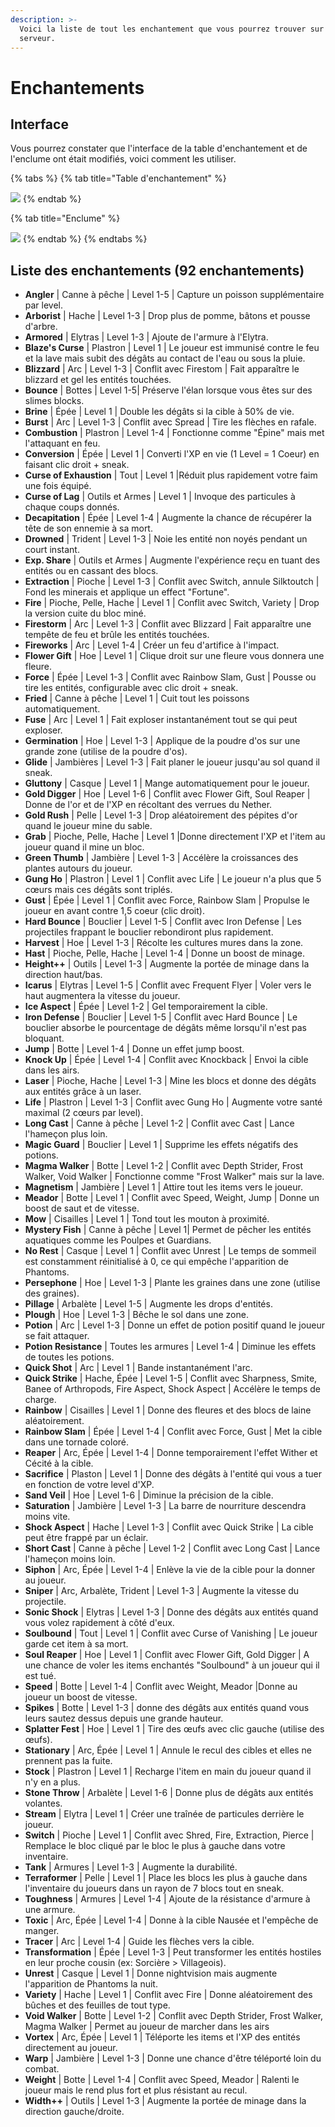 ```yaml
---
description: >-
  Voici la liste de tout les enchantement que vous pourrez trouver sur notre
  serveur.
---
```


# Enchantements

## **Interface**

Vous pourrez constater que l'interface de la table d'enchantement et de l'enclume ont était modifiés, voici comment les utiliser.

{% tabs %}
{% tab title="Table d\'enchantement" %}


![](https://zupimages.net/up/19/33/shzl.png)
{% endtab %}

{% tab title="Enclume" %}


![](https://zupimages.net/up/19/33/m60l.png)
{% endtab %}
{% endtabs %}

## **Liste des enchantements** \(92 enchantements\)

* **Angler** \| Canne à pêche \| Level 1-5 \| Capture un poisson supplémentaire par level.
* **Arborist** \| Hache \| Level 1-3 \| Drop plus de pomme, bâtons et pousse d'arbre.
* **Armored** \| Elytras \| Level 1-3 \| Ajoute de l'armure à l'Elytra.
* **Blaze's Curse** \| Plastron \| Level 1 \| Le joueur est immunisé contre le feu et la lave mais subit des dégâts au contact de l'eau ou sous la pluie.
* **Blizzard** \| Arc \| Level 1-3 \| Conflit avec Firestom \| Fait apparaître le blizzard et gel les entités touchées.
* **Bounce** \| Bottes \| Level 1-5\| Préserve l'élan lorsque vous êtes sur des slimes blocks.
* **Brine** \| Épée \| Level 1 \| Double les dégâts si la cible à 50% de vie.
* **Burst** \| Arc \| Level 1-3 \| Conflit avec Spread \| Tire les flèches en rafale.
* **Combustion** \| Plastron \| Level 1-4 \| Fonctionne comme "Épine" mais met l'attaquant en feu.
* **Conversion** \| Épée \| Level 1 \| Converti l'XP en vie \(1 Level = 1 Coeur\) en faisant clic droit + sneak.
* **Curse of Exhaustion** \| Tout \| Level 1 \|Réduit plus rapidement votre faim une fois équipé.
* **Curse of Lag** \| Outils et Armes \| Level 1 \| Invoque des particules à chaque coups donnés.
* **Decapitation** \| Épée \| Level 1-4 \| Augmente la chance de récupérer la tête de son ennemie à sa mort.
* **Drowned** \| Trident \| Level 1-3 \| Noie les entité non noyés pendant un court instant.
* **Exp. Share** \| Outils et Armes \| Augmente l'expérience reçu en tuant des entités ou en cassant des blocs.
* **Extraction** \| Pioche \| Level 1-3 \| Conflit avec Switch, annule Silktoutch \| Fond les minerais et applique un effect "Fortune".
* **Fire** \| Pioche, Pelle, Hache \| Level 1 \| Conflit avec Switch, Variety \| Drop la version cuite du bloc miné.
* **Firestorm** \| Arc \| Level 1-3 \| Conflit avec Blizzard \| Fait apparaître une tempête de feu et brûle les entités touchées.
* **Fireworks** \| Arc \| Level 1-4 \| Créer un feu d'artifice à l'impact.
* **Flower Gift** \| Hoe \| Level 1 \| Clique droit sur une fleure vous donnera une fleure.
* **Force** \| Épée \| Level 1-3 \| Conflit avec Rainbow Slam, Gust \| Pousse ou tire les entités, configurable avec clic droit + sneak.
* **Fried** \| Canne à pêche \| Level 1 \| Cuit tout les poissons automatiquement.
* **Fuse** \| Arc \| Level 1 \| Fait exploser instantanément tout se qui peut exploser.
* **Germination** \| Hoe \| Level 1-3 \| Applique de la poudre d'os sur une grande zone \(utilise de la poudre d'os\).
* **Glide** \| Jambières \| Level 1-3 \| Fait planer le joueur jusqu'au sol quand il sneak.
* **Gluttony** \| Casque \| Level 1 \| Mange automatiquement pour le joueur.
* **Gold Digger** \| Hoe \| Level 1-6 \| Conflit avec Flower Gift, Soul Reaper \| Donne de l'or et de l'XP en récoltant des verrues du Nether.
* **Gold Rush** \| Pelle \| Level 1-3 \| Drop aléatoirement des pépites d'or quand le joueur mine du sable.
* **Grab** \| Pioche, Pelle, Hache \| Level 1 \|Donne directement l'XP et l'item au joueur quand il mine un bloc.
* **Green Thumb** \| Jambière \| Level 1-3 \| Accélère la croissances des plantes autours du joueur.
* **Gung Ho** \| Plastron \| Level 1 \| Conflit avec Life \| Le joueur n'a plus que 5 cœurs mais ces dégâts sont triplés.
* **Gust** \| Épée \| Level 1 \| Conflit avec Force, Rainbow Slam \| Propulse le joueur en avant contre 1,5 coeur \(clic droit\).
* **Hard Bounce** \| Bouclier \| Level 1-5 \| Conflit avec Iron Defense \| Les projectiles frappant le bouclier rebondiront plus rapidement.
* **Harvest** \| Hoe \| Level 1-3 \| Récolte les cultures mures dans la zone.
* **Hast** \| Pioche, Pelle, Hache \| Level 1-4 \| Donne un boost de minage.
* **Height++** \| Outils \| Level 1-3 \| Augmente la portée de minage dans la direction haut/bas.
* **Icarus** \| Elytras \| Level 1-5 \| Conflit avec Frequent Flyer \| Voler vers le haut augmentera la vitesse du joueur.
* **Ice Aspect** \| Épée \| Level 1-2 \| Gel temporairement la cible.
* **Iron Defense** \| Bouclier \| Level 1-5 \| Conflit avec Hard Bounce \| Le bouclier absorbe le pourcentage de dégâts même lorsqu'il n'est pas bloquant.
* **Jump** \| Botte \| Level 1-4 \| Donne un effet jump boost.
* **Knock Up** \| Épée \| Level 1-4 \| Conflit avec Knockback \| Envoi la cible dans les airs.
* **Laser** \| Pioche, Hache \| Level 1-3 \| Mine les blocs et donne des dégâts aux entités grâce à un laser.
* **Life** \| Plastron \| Level 1-3 \| Conflit avec Gung Ho \| Augmente votre santé maximal \(2 cœurs par level\).
* **Long Cast** \| Canne à pêche \| Level 1-2 \| Conflit avec Cast \| Lance l'hameçon plus loin.
* **Magic Guard** \| Bouclier \| Level 1 \| Supprime les effets négatifs des potions.
* **Magma Walker** \| Botte \| Level 1-2 \| Conflit avec Depth Strider, Frost Walker, Void Walker \| Fonctionne comme "Frost Walker" mais sur la lave.
* **Magnetism** \| Jambière \| Level 1 \| Attire tout les items vers le joueur.
* **Meador** \| Botte \| Level 1 \| Conflit avec Speed, Weight, Jump \| Donne un boost de saut et de vitesse.
* **Mow** \| Cisailles \| Level 1 \| Tond tout les mouton à proximité.
* **Mystery Fish** \| Canne à pêche \| Level 1\| Permet de pêcher les entités aquatiques comme les Poulpes et Guardians.
* **No Rest** \| Casque \| Level 1 \| Conflit avec Unrest \| Le temps de sommeil est constamment réinitialisé à 0, ce qui empêche l'apparition de Phantoms.
* **Persephone** \| Hoe \| Level 1-3 \| Plante les graines dans une zone \(utilise des graines\).
* **Pillage** \| Arbalète \| Level 1-5 \| Augmente les drops d'entités.
* **Plough** \| Hoe \| Level 1-3 \| Bêche le sol dans une zone.
* **Potion** \| Arc \| Level 1-3 \| Donne un effet de potion positif quand le joueur se fait attaquer.
* **Potion Resistance** \| Toutes les armures \| Level 1-4 \| Diminue les effets de toutes les potions.
* **Quick Shot** \| Arc \| Level 1 \| Bande instantanément l'arc.
* **Quick Strike** \| Hache, Épée \| Level 1-5 \| Conflit avec Sharpness, Smite, Banee of Arthropods, Fire Aspect, Shock Aspect \| Accélère le temps de charge.
* **Rainbow** \| Cisailles \| Level 1 \| Donne des fleures et des blocs de laine aléatoirement.
* **Rainbow Slam** \| Épée \| Level 1-4 \| Conflit avec Force, Gust \| Met la cible dans une tornade coloré.
* **Reaper** \| Arc, Épée \| Level 1-4 \| Donne temporairement l'effet Wither et Cécité à la cible.
* **Sacrifice** \| Plaston \| Level 1 \| Donne des dégâts à l'entité qui vous a tuer en fonction de votre level d'XP.
* **Sand Veil** \| Hoe \| Level 1-6 \| Diminue la précision de la cible.
* **Saturation** \| Jambière \| Level 1-3 \| La barre de nourriture descendra moins vite.
* **Shock Aspect** \| Hache \| Level 1-3 \| Conflit avec Quick Strike \| La cible peut être frappé par un éclair.
* **Short Cast** \| Canne à pêche \| Level 1-2 \| Conflit avec Long Cast \| Lance l'hameçon moins loin.
* **Siphon** \| Arc, Épée \| Level 1-4 \| Enlève la vie de la cible pour la donner au joueur.
* **Sniper** \| Arc, Arbalète, Trident \| Level 1-3 \| Augmente la vitesse du projectile.
* **Sonic Shock** \| Elytras \| Level 1-3 \| Donne des dégâts aux entités quand vous volez rapidement à côté d'eux.
* **Soulbound** \| Tout \| Level 1 \| Conflit avec Curse of Vanishing \| Le joueur garde cet item à sa mort.
* **Soul Reaper** \| Hoe \| Level 1 \| Conflit avec Flower Gift, Gold Digger \| A une chance de voler les items enchantés "Soulbound" à un joueur qui il est tué.
* **Speed** \| Botte \| Level 1-4 \| Conflit avec Weight, Meador \|Donne au joueur un boost de vitesse.
* **Spikes** \| Botte \| Level 1-3 \| donne des dégâts aux entités quand vous leurs sautez dessus depuis une grande hauteur.
* **Splatter Fest** \| Hoe \| Level 1 \| Tire des œufs avec clic gauche \(utilise des œufs\).
* **Stationary** \| Arc, Épée \| Level 1 \| Annule le recul des cibles et elles ne prennent pas la fuite.
* **Stock** \| Plastron \| Level 1 \| Recharge l'item en main du joueur quand il n'y en a plus.
* **Stone Throw** \| Arbalète \| Level 1-6 \| Donne plus de dégâts aux entités volantes.
* **Stream** \| Elytra \| Level 1 \| Créer une traînée de particules derrière le joueur.
* **Switch** \| Pioche \| Level 1 \| Conflit avec Shred, Fire, Extraction, Pierce \| Remplace le bloc cliqué par le bloc le plus à gauche dans votre inventaire.
* **Tank** \| Armures \| Level 1-3 \| Augmente la durabilité.
* **Terraformer** \| Pelle \| Level 1 \| Place les blocs les plus à gauche dans l'inventaire du joueurs dans un rayon de 7 blocs tout en sneak.
* **Toughness** \| Armures \| Level 1-4 \| Ajoute de la résistance d'armure à une armure.
* **Toxic** \| Arc, Épée \| Level 1-4 \| Donne à la cible Nausée et l'empêche de manger.
* **Tracer** \| Arc \| Level 1-4 \| Guide les flèches vers la cible.
* **Transformation** \| Épée \| Level 1-3 \| Peut transformer les entités hostiles en leur proche cousin \(ex: Sorcière &gt; Villageois\).
* **Unrest** \| Casque \| Level 1 \| Donne nightvision mais augmente l'apparition de Phantoms la nuit.
* **Variety** \| Hache \| Level 1 \| Conflit avec Fire \| Donne aléatoirement des bûches et des feuilles de tout type.
* **Void Walker** \| Botte \| Level 1-2 \| Conflit avec Depth Strider, Frost Walker, Magma Walker \| Permet au joueur de marcher dans les airs
* **Vortex** \| Arc, Épée \| Level 1 \| Téléporte les items et l'XP des entités directement au joueur.
* **Warp** \| Jambière \| Level 1-3 \| Donne une chance d'être téléporté loin du combat.
* **Weight** \| Botte \| Level 1-4 \| Conflit avec Speed, Meador \| Ralenti le joueur mais le rend plus fort et plus résistant au recul.
* **Width++** \| Outils \| Level 1-3 \| Augmente la portée de minage dans la direction gauche/droite.

